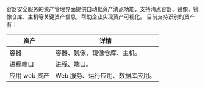 容器安全服务的资产管理界面提供自动化资产清点功能，支持清点容器、镜像、镜像仓库、主机等关键资产信息，帮助企业实现资产可视化。
目前支持识别的资产有：

| 资产 | 详情                           |
| -------------- | ------------------------------ |
| 容器           | 容器、镜像、镜像仓库、主机。   |
| 进程端口       | 进程、端口。                   |
| 应用 web 资产  | Web 服务、运行应用、数据库应用。 |

 

